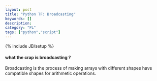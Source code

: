 ```yaml
---
layout: post
title: "Python TF: Broadcasting"
keywords: []
description: 
category: "PL"
tags: ["python","script"]
---
```

{% include JB/setup %}

#### what the crap is broadcasting ?
Broadcasting is the process of making arrays with different shapes have
compatible shapes for arithmetic operations.

